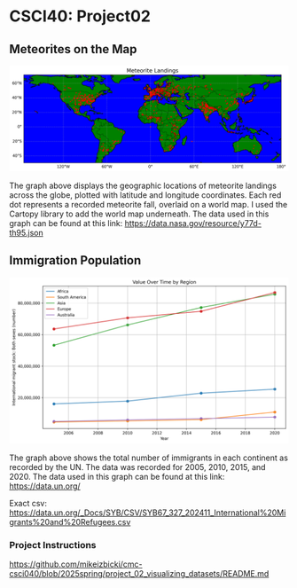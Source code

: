 # CSCI40: Project02

## Meteorites on the Map

![Meteorite Locations Map](meteorites_map_axes.png)

The graph above displays the geographic locations of meteorite landings across the globe, plotted with latitude and longitude coordinates. Each red dot represents a recorded meteorite fall, overlaid on a world map. I used the Cartopy library to add the world map underneath. The data used in this graph can be found at this link: https://data.nasa.gov/resource/y77d-th95.json


## Immigration Population

![Graph of number of immigrants in each continent](immigrants.png)

The graph above shows the total number of immigrants in each continent as recorded by the UN. The data was recorded for 2005, 2010, 2015, and 2020. The data used in this graph can be found at this link: https://data.un.org/ 

Exact csv: https://data.un.org/_Docs/SYB/CSV/SYB67_327_202411_International%20Migrants%20and%20Refugees.csv


### Project Instructions
https://github.com/mikeizbicki/cmc-csci040/blob/2025spring/project_02_visualizing_datasets/README.md
